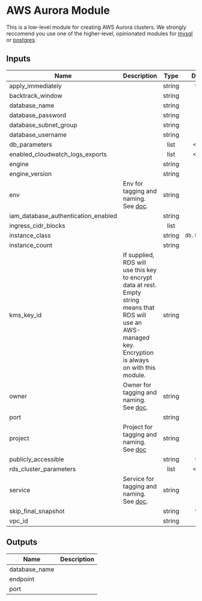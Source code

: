 # AWS Aurora Module

This is a low-level module for creating AWS Aurora clusters. We strongly reccomend you use one of the higher-level, opinionated modules for [mysql](../aws-aurora-mysql/README.md) or [postgres](../aws-aurora-postgres/README.md).

<!-- START -->

## Inputs

| Name | Description | Type | Default | Required |
|------|-------------|:----:|:-----:|:-----:|
| apply_immediately |  | string | `false` | no |
| backtrack_window |  | string | `0` | no |
| database_name |  | string | - | yes |
| database_password |  | string | - | yes |
| database_subnet_group |  | string | - | yes |
| database_username |  | string | - | yes |
| db_parameters |  | list | `<list>` | no |
| enabled_cloudwatch_logs_exports |  | list | `<list>` | no |
| engine |  | string | - | yes |
| engine_version |  | string | - | yes |
| env | Env for tagging and naming. See [doc](../README.md#consistent-tagging). | string | - | yes |
| iam_database_authentication_enabled |  | string | `true` | no |
| ingress_cidr_blocks |  | list | - | yes |
| instance_class |  | string | `db.t2.small` | no |
| instance_count |  | string | `1` | no |
| kms_key_id | If supplied, RDS will use this key to encrypt data at rest. Empty string means that RDS will use an AWS-managed key. Encryption is always on with this module. | string | `` | no |
| owner | Owner for tagging and naming. See [doc](../README.md#consistent-tagging). | string | - | yes |
| port |  | string | - | yes |
| project | Project for tagging and naming. See [doc](../README.md#consistent-tagging) | string | - | yes |
| publicly_accessible |  | string | `false` | no |
| rds_cluster_parameters |  | list | `<list>` | no |
| service | Service for tagging and naming. See [doc](../README.md#consistent-tagging). | string | - | yes |
| skip_final_snapshot |  | string | `false` | no |
| vpc_id |  | string | - | yes |

## Outputs

| Name | Description |
|------|-------------|
| database_name |  |
| endpoint |  |
| port |  |

<!-- END -->
